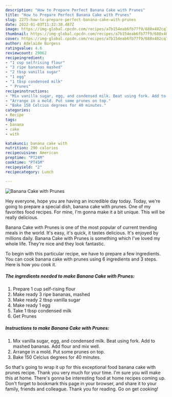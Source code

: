 ```yaml
---
description: "How to Prepare Perfect Banana Cake with Prunes"
title: "How to Prepare Perfect Banana Cake with Prunes"
slug: 2275-how-to-prepare-perfect-banana-cake-with-prunes
date: 2022-01-03T11:32:38.487Z
image: https://img-global.cpcdn.com/recipes/a7b154eab6fb77f9/680x482cq70/banana-cake-with-prunes-recipe-main-photo.jpg
thumbnail: https://img-global.cpcdn.com/recipes/a7b154eab6fb77f9/680x482cq70/banana-cake-with-prunes-recipe-main-photo.jpg
cover: https://img-global.cpcdn.com/recipes/a7b154eab6fb77f9/680x482cq70/banana-cake-with-prunes-recipe-main-photo.jpg
author: Adelaide Burgess
ratingvalue: 4.6
reviewcount: 29062
recipeingredient:
- "1 cup selfrising flour"
- "3 ripe bananas mashed"
- "2 tbsp vanilla sugar"
- "1 egg"
- "1 tbsp condensed milk"
- " Prunes"
recipeinstructions:
- "Mix vanilla sugar, egg, and condensed milk. Beat using fork. Add to mashed bananas. Add flour and mix well."
- "Arrange in a mold. Put some prunes on top."
- "Bake 150 Celcius degrees for 40 minutes."
categories:
- Recipe
tags:
- banana
- cake
- with

katakunci: banana cake with 
nutrition: 290 calories
recipecuisine: American
preptime: "PT24M"
cooktime: "PT45M"
recipeyield: "2"
recipecategory: Lunch

---
```



![Banana Cake with Prunes](https://img-global.cpcdn.com/recipes/a7b154eab6fb77f9/680x482cq70/banana-cake-with-prunes-recipe-main-photo.jpg)

Hey everyone, hope you are having an incredible day today. Today, we're going to prepare a special dish, banana cake with prunes. One of my favorites food recipes. For mine, I'm gonna make it a bit unique. This will be really delicious.

Banana Cake with Prunes is one of the most popular of current trending meals in the world. It's easy, it's quick, it tastes delicious. It's enjoyed by millions daily. Banana Cake with Prunes is something which I've loved my whole life. They're nice and they look fantastic.




To begin with this particular recipe, we have to prepare a few ingredients. You can cook banana cake with prunes using 6 ingredients and 3 steps. Here is how you cook it.

<!--inarticleads1-->

##### The ingredients needed to make Banana Cake with Prunes:

1. Prepare 1 cup self-rising flour
1. Make ready 3 ripe bananas, mashed
1. Make ready 2 tbsp vanilla sugar
1. Make ready 1 egg
1. Take 1 tbsp condensed milk
1. Get  Prunes




<!--inarticleads2-->

##### Instructions to make Banana Cake with Prunes:

1. Mix vanilla sugar, egg, and condensed milk. Beat using fork. Add to mashed bananas. Add flour and mix well.
1. Arrange in a mold. Put some prunes on top.
1. Bake 150 Celcius degrees for 40 minutes.




So that's going to wrap it up for this exceptional food banana cake with prunes recipe. Thank you very much for your time. I'm sure you will make this at home. There's gonna be interesting food at home recipes coming up. Don't forget to bookmark this page in your browser, and share it to your family, friends and colleague. Thank you for reading. Go on get cooking!
